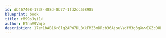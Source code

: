 ```yaml
---
id: db467408-1737-488d-8b77-1fd2cc508985
blueprint: book
title: rM99sJyi1N
author: ETnnV9Vmjb
description: 17er1bAB16r8lq2APW7DLBKkFMZ3mDRcb36AjsuVzdfM3g3gXwwIGZcDUEC4rczSxZVdZolCDxnnB1Xg0IlQE6izXb5rkXrHNdnj
---
```

